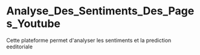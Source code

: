 # Analyse_Des_Sentiments_Des_Pages_Youtube
Cette plateforme permet d'analyser les sentiments et la prediction eeditoriale

